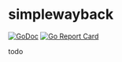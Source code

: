 # simplewayback

[![GoDoc](https://godoc.org/github.com/rhelmke/simplewayback?status.svg)](https://godoc.org/github.com/rhelmke/simplewayback)
[![Go Report Card](https://goreportcard.com/badge/github.com/rhelmke/simplewayback)](https://goreportcard.com/report/github.com/rhelmke/simplewayback)

todo